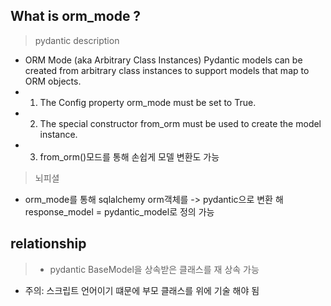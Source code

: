 ## What is orm_mode ?

> pydantic description
 * ORM Mode (aka Arbitrary Class Instances)
Pydantic models can be created from arbitrary class instances to support models that map to ORM objects.
 * 1. The Config property orm_mode must be set to True.
* 2. The special constructor from_orm must be used to create the model instance.
* 3. from_orm()모드를 통해 손쉽게 모델 변환도 가능 
> 뇌피셜

* orm_mode를 통해 sqlalchemy orm객체를 -> pydantic으로 변환 해
 response_model = pydantic_model로 정의 가능

## relationship
> * pydantic BaseModel을 상속받은 클래스를 재 상속 가능
* 주의: 스크립트 언어이기 떄문에 부모 클래스를 위에 기술 해야 됨
